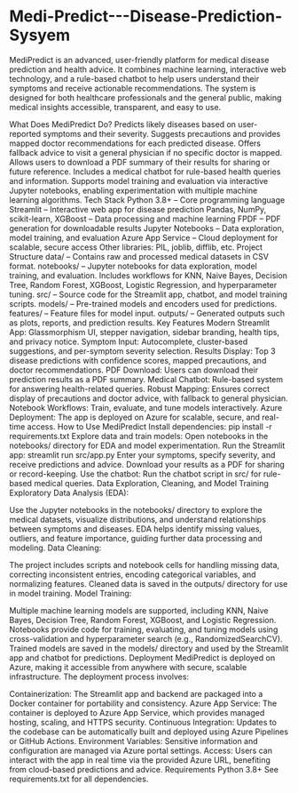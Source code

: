 # Medi-Predict---Disease-Prediction-Sysyem

MediPredict is an advanced, user-friendly platform for medical disease prediction and health advice. It combines machine learning, interactive web technology, and a rule-based chatbot to help users understand their symptoms and receive actionable recommendations. The system is designed for both healthcare professionals and the general public, making medical insights accessible, transparent, and easy to use.

What Does MediPredict Do?
Predicts likely diseases based on user-reported symptoms and their severity.
Suggests precautions and provides mapped doctor recommendations for each predicted disease.
Offers fallback advice to visit a general physician if no specific doctor is mapped.
Allows users to download a PDF summary of their results for sharing or future reference.
Includes a medical chatbot for rule-based health queries and information.
Supports model training and evaluation via interactive Jupyter notebooks, enabling experimentation with multiple machine learning algorithms.
Tech Stack
Python 3.8+ – Core programming language
Streamlit – Interactive web app for disease prediction
Pandas, NumPy, scikit-learn, XGBoost – Data processing and machine learning
FPDF – PDF generation for downloadable results
Jupyter Notebooks – Data exploration, model training, and evaluation
Azure App Service – Cloud deployment for scalable, secure access
Other libraries: PIL, joblib, difflib, etc.
Project Structure
data/ – Contains raw and processed medical datasets in CSV format.
notebooks/ – Jupyter notebooks for data exploration, model training, and evaluation. Includes workflows for KNN, Naive Bayes, Decision Tree, Random Forest, XGBoost, Logistic Regression, and hyperparameter tuning.
src/ – Source code for the Streamlit app, chatbot, and model training scripts.
models/ – Pre-trained models and encoders used for predictions.
features/ – Feature files for model input.
outputs/ – Generated outputs such as plots, reports, and prediction results.
Key Features
Modern Streamlit App: Glassmorphism UI, stepper navigation, sidebar branding, health tips, and privacy notice.
Symptom Input: Autocomplete, cluster-based suggestions, and per-symptom severity selection.
Results Display: Top 3 disease predictions with confidence scores, mapped precautions, and doctor recommendations.
PDF Download: Users can download their prediction results as a PDF summary.
Medical Chatbot: Rule-based system for answering health-related queries.
Robust Mapping: Ensures correct display of precautions and doctor advice, with fallback to general physician.
Notebook Workflows: Train, evaluate, and tune models interactively.
Azure Deployment: The app is deployed on Azure for scalable, secure, and real-time access.
How to Use MediPredict
Install dependencies:
pip install -r requirements.txt
Explore data and train models:
Open notebooks in the notebooks/ directory for EDA and model experimentation.
Run the Streamlit app:
streamlit run src/app.py
Enter your symptoms, specify severity, and receive predictions and advice.
Download your results as a PDF for sharing or record-keeping.
Use the chatbot:
Run the chatbot script in src/ for rule-based medical queries.
Data Exploration, Cleaning, and Model Training
Exploratory Data Analysis (EDA):

Use the Jupyter notebooks in the notebooks/ directory to explore the medical datasets, visualize distributions, and understand relationships between symptoms and diseases.
EDA helps identify missing values, outliers, and feature importance, guiding further data processing and modeling.
Data Cleaning:

The project includes scripts and notebook cells for handling missing data, correcting inconsistent entries, encoding categorical variables, and normalizing features.
Cleaned data is saved in the outputs/ directory for use in model training.
Model Training:

Multiple machine learning models are supported, including KNN, Naive Bayes, Decision Tree, Random Forest, XGBoost, and Logistic Regression.
Notebooks provide code for training, evaluating, and tuning models using cross-validation and hyperparameter search (e.g., RandomizedSearchCV).
Trained models are saved in the models/ directory and used by the Streamlit app and chatbot for predictions.
Deployment
MediPredict is deployed on Azure, making it accessible from anywhere with secure, scalable infrastructure. The deployment process involves:

Containerization: The Streamlit app and backend are packaged into a Docker container for portability and consistency.
Azure App Service: The container is deployed to Azure App Service, which provides managed hosting, scaling, and HTTPS security.
Continuous Integration: Updates to the codebase can be automatically built and deployed using Azure Pipelines or GitHub Actions.
Environment Variables: Sensitive information and configuration are managed via Azure portal settings.
Access: Users can interact with the app in real time via the provided Azure URL, benefiting from cloud-based predictions and advice.
Requirements
Python 3.8+
See requirements.txt for all dependencies.
